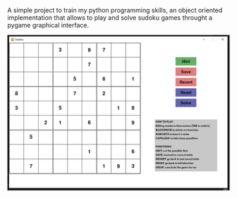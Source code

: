 A simple project to train my python programming skills, an object oriented implementation that allows to play and solve sudoku games throught a pygame graphical interface.

![Image not available!](Sudoku/Cattura.PNG)
